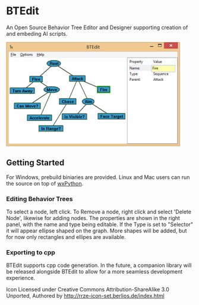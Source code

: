 BTEdit
======

An Open Source Behavior Tree Editor and Designer supporting creation of and embeding AI scripts.

![Alt text](./win32/screen.png)

## Getting Started ##

For Windows, prebuild biniaries are provided. Linux and Mac users can run the source on top of [wxPython]("www.wxpython.org/‎").

### Editing Behavior Trees ###

To select a node, left click. To Remove a node, right click and select 'Delete Node', likewise for adding nodes.
The properties are shown in the right panel, with the name and type being editable. If the Type is set to "Selector" it will appear ellipse shaped on the graph. More shapes will be added, but for now only rectangles and ellipes are available.

### Exporting to cpp ###

BTEdit supports cpp code generation. In the future, a companion library will be released alongside BTEdit to allow for a more seamless development experience.

Icon Licensed under Creative Commons Attribution-ShareAlike 3.0 Unported, Authored by http://rrze-icon-set.berlios.de/index.html
